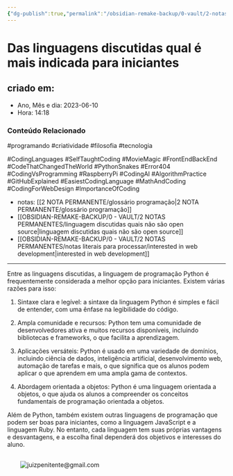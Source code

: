 ```yaml
---
{"dg-publish":true,"permalink":"/obsidian-remake-backup/0-vault/2-notas-permanentes/das-linguagens-discutidas-qual-e-mais-indicada-para-iniciantes/","tags":["permanente","programando","criatividade","filosofia","tecnologia","CodingLanguages","SelfTaughtCoding","MovieMagic","FrontEndBackEnd","CodeThatChangedTheWorld","PythonSnakes","Error404","CodingVsProgramming","RaspberryPi","CodingAI","AlgorithmPractice","GitHubExplained","EasiestCodingLanguage","MathAndCoding","CodingForWebDesign","ImportanceOfCoding"],"dgHomeLink":true,"dgShowLocalGraph":true,"dgShowFileTree":true,"dgEnableSearch":true,"noteIcon":""}
---
```


# Das linguagens discutidas qual é mais indicada para iniciantes
	
## criado em: 
-  Ano, Mês e dia: 2023-06-10
- Hora: 14:18

### Conteúdo Relacionado


#programando #criatividade #filosofia #tecnologia 

#CodingLanguages #SelfTaughtCoding #MovieMagic #FrontEndBackEnd #CodeThatChangedTheWorld #PythonSnakes #Error404 #CodingVsProgramming #RaspberryPi #CodingAI #AlgorithmPractice #GitHubExplained #EasiestCodingLanguage #MathAndCoding #CodingForWebDesign #ImportanceOfCoding
- notas: [[2 NOTA PERMANENTE/glossário programação\|2 NOTA PERMANENTE/glossário programação]]
- [[OBSIDIAN-REMAKE-BACKUP/0 - VAULT/2 NOTAS PERMANENTES/linguagem discutidas quais não são open source\|linguagem discutidas quais não são open source]]
- [[OBSIDIAN-REMAKE-BACKUP/0 - VAULT/2 NOTAS PERMANENTES/notas literais para processar/interested in web development\|interested in web development]]
---


Entre as linguagens discutidas, a linguagem de programação Python é frequentemente considerada a melhor opção para iniciantes. Existem várias razões para isso:

1. Sintaxe clara e legível: a sintaxe da linguagem Python é simples e fácil de entender, com uma ênfase na legibilidade do código.
    
2. Ampla comunidade e recursos: Python tem uma comunidade de desenvolvedores ativa e muitos recursos disponíveis, incluindo bibliotecas e frameworks, o que facilita a aprendizagem.
    
3. Aplicações versáteis: Python é usado em uma variedade de domínios, incluindo ciência de dados, inteligência artificial, desenvolvimento web, automação de tarefas e mais, o que significa que os alunos podem aplicar o que aprendem em uma ampla gama de contextos.
    
4. Abordagem orientada a objetos: Python é uma linguagem orientada a objetos, o que ajuda os alunos a compreender os conceitos fundamentais de programação orientada a objetos.

Além de Python, também existem outras linguagens de programação que podem ser boas para iniciantes, como a linguagem JavaScript e a linguagem Ruby. No entanto, cada linguagem tem suas próprias vantagens e desvantagens, e a escolha final dependerá dos objetivos e interesses do aluno.

![](data:image/svg+xml,%3csvg%20xmlns=%27http://www.w3.org/2000/svg%27%20version=%271.1%27%20width=%2730%27%20height=%2730%27/%3e)![juizpenitente@gmail.com](https://chat.openai.com/_next/image?url=https%3A%2F%2Fs.gravatar.com%2Favatar%2F63e2e9858ac855eb9c725654a2384a90%3Fs%3D480%26r%3Dpg%26d%3Dhttps%253A%252F%252Fcdn.auth0.com%252Favatars%252Fju.png&w=64&q=75)
